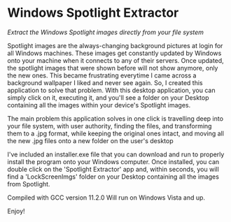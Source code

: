 # Windows Spotlight Extractor
_Extract the Windows Spotlight images directly from your file system_

Spotlight images are the always-changing background pictures at login for all Windows machines. These images get constantly updated by Windows onto your machine when it connects to any of their servers. Once updated, the spotlight images that were shown before will not show anymore, only the new ones. This became frustrating everytime I came across a background wallpaper I liked and never see again. So, I created this application to solve that problem. With this desktop application, you can simply click on it, executing it, and you'll see a folder on your Desktop containing all the images within your device's Spotlight images.  

The main problem this application solves in one click is travelling deep into your file system, with user authority, finding the files, and transforming them to a .jpg format, while keeping the original ones intact, and moving all the new .jpg files onto a new folder on the user's desktop

I've included an installer.exe file that you can download and run to properly install the program onto your Windows computer. Once installed, you can double click on the 'Spotlight Extractor' app and, within seconds, you will find a 'LockScreenImgs' folder on your Desktop containing all the images from Spotlight.

Compiled with GCC version 11.2.0
Will run on Windows Vista and up.

Enjoy!
